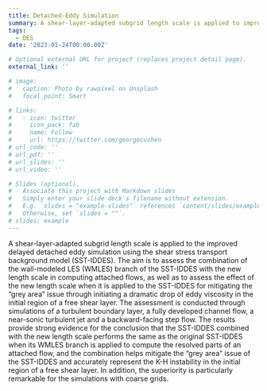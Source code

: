```yaml
---
title: Detached-Eddy Simulation
summary: A shear-layer-adapted subgrid length scale is applied to improved delayed detached eddy simulation to alleviate the "grey area" issue, and an anisotropic-minimum-dissipation subgrid length scale is further proposed to enhance the computational accuracy on anisotropic meshes.
tags:
  - DES
date: '2023-01-24T00:00:00Z'

# Optional external URL for project (replaces project detail page).
external_link: ''

# image:
#   caption: Photo by rawpixel on Unsplash
#   focal_point: Smart

# links:
#   - icon: twitter
#     icon_pack: fab
#     name: Follow
#     url: https://twitter.com/georgecushen
# url_code: ''
# url_pdf: ''
# url_slides: ''
# url_video: ''

# Slides (optional).
#   Associate this project with Markdown slides
#   Simply enter your slide deck's filename without extension.
#   E.g. `slides = "example-slides"` references `content/slides/example-slides.md`.
#   Otherwise, set `slides = ""`.
# slides: example
---
```


A shear-layer-adapted subgrid length scale is applied to the improved delayed detached eddy simulation using the shear stress transport background model (SST-IDDES). The aim is to assess the combination of the wall-modeled LES (WMLES) branch of the SST-IDDES with the new length scale in computing attached flows, as
well as to assess the effect of the new length scale when it is applied to the SST-IDDES for mitigating the “grey area” issue through initiating a dramatic drop of eddy viscosity in the initial region of a free shear layer. The assessment is conducted through simulations of a turbulent boundary layer, a fully developed channel flow, a near-sonic turbulent jet and a backward-facing step flow. The results provide strong evidence for the conclusion that the SST-IDDES combined with the new length scale performs the same as the original SST-IDDES when its WMLES branch is applied to compute the resolved parts of an attached flow, and the combination helps mitigate the “grey area” issue of the SST-IDDES and accurately represent the K-H instability in the initial region of a free shear layer. In addition, the superiority is particularly remarkable for the simulations with coarse grids.
